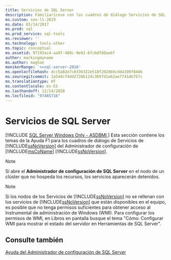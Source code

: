 ```yaml
---
title: Servicios de SQL Server
description: Familiarícese con los cuadros de diálogo Servicios de SQL Server del Administrador de configuración de SQL Server.
ms.custom: seo-lt-2019
ms.date: 03/14/2017
ms.prod: sql
ms.prod_service: sql-tools
ms.reviewer: ''
ms.technology: tools-other
ms.topic: conceptual
ms.assetid: 97193ac4-aa97-489c-9e81-6fcbdf88aebf
author: markingmyname
ms.author: maghan
monikerRange: '>=sql-server-2016'
ms.openlocfilehash: dcc5a82e7c8336322e518f2028b8cdda109f8446
ms.sourcegitcommit: 1a544cf4dd2720b124c3697d1e62ae7741db757c
ms.translationtype: HT
ms.contentlocale: es-ES
ms.lasthandoff: 12/14/2020
ms.locfileid: "97465716"
---
```

# <a name="sql-server-services"></a>Servicios de SQL Server
[!INCLUDE [SQL Server Windows Only - ASDBMI ](../../includes/applies-to-version/sql-windows-only-asdbmi.md)]
  Esta sección contiene los temas de la Ayuda F1 para los cuadros de diálogo de Servicios de [!INCLUDE[ssNoVersion](../../includes/ssnoversion-md.md)] del Administrador de configuración de [!INCLUDE[msCoName](../../includes/msconame-md.md)] [!INCLUDE[ssNoVersion](../../includes/ssnoversion-md.md)].  
  
> [!NOTE]  
>  Si abre el **Administrador de configuración de SQL Server** en el nodo de un clúster que no hospeda los recursos, los servicios aparecerán detenidos.  
  
> [!NOTE]  
>  Si los nodos de los Servicios de [!INCLUDE[ssNoVersion](../../includes/ssnoversion-md.md)] no se rellenan con los servicios de [!INCLUDE[ssNoVersion](../../includes/ssnoversion-md.md)] que están disponibles en el equipo, es posible que no tenga permisos suficientes para obtener acceso al Instrumental de administración de Windows (WMI). Para configurar los permisos de WMI, en Libros en pantalla busque el tema "Cómo: Configurar WMI para mostrar el estado del servidor en Herramientas de SQL Server".  
  
## <a name="see-also"></a>Consulte también  
 [Ayuda del Administrador de configuración de SQL Server](../../tools/configuration-manager/sql-server-configuration-manager-help.md)  
  
  
